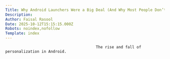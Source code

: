 ```yaml
---
Title: Why Android Launchers Were a Big Deal (And Why Most People Don’t Care Anymore)
Description: 
Author: Faisal Rasool
Date: 2025-10-12T15:15:15.000Z
Robots: noindex,nofollow
Template: index
---
```


                                            The rise and fall of personalization in Android.
                                        